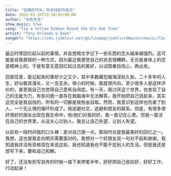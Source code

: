 ```yaml
---
title: "在路的尽头，你会找到你自己"
date: 2022-03-16T23:38:01+08:00
author: "糸色先生"
show_music: true
song: "Tie a Yellow Ribbon Round the Ole Oak Tree"
artist: "Tony Orlando & Dawn"
songUrl: "https://cdn.jsdelivr.net/gh/lzxqaq/jsdelivr@master/music/Tie_a_Yellow_Ribbon_Round_the_Ole_Oak_Tree.mp3"
---
```


最近时常回忆起以前的事情，并且想用文字记下一些东西的念头越来越强烈。这可能是自我救赎的一种方式，因为最近我感觉自己的状态很糟糕，无论是身体上的还是精神上的。于是有意无意回忆起过去的美好，以试图重拾信心，再出发。

回首往昔，能记起来的事却少之又少，其中多数藏在脑海深处久矣。二十多年的人生，好似极其漫长，又一览无余。很小的时候，我就很内向，至少很多人是这样评价的，甚至我自己也觉得自己患有自闭症。有一天，我讨厌这个世界，也发现了自己的无能为力，有些问题一直存在我脑海中无法解答。我开始把自己锁起来，其实这完全是我自找的，所有的一切都是我咎由自取。然而，我意识到这样也伤害了别人，一个无止境的循环形成了。我逃避社交，逃避和朋友的联系。但是，有很多很好很好的朋友出现在我生命中，他/她们对我的好，我一直记在心里。但我一直活在自己的世界里，从没关心过别人。我总让自己失望、让别人失望。

以前有一段时间我的口头禅：是对自己狠一点。那段时光是我最美好的回忆之一。我想，这也是我走向明天需要面对的。我想对一个好朋友说一句对不起和谢谢，我知道我并没有资格现在来说这些，我也知道我也不能干扰别人的生活。但是我还是想写下来，要和自己和解。

好了，还没有到写自传的时候～接下来停笔半年，好好把自己收拾好，好好工作，行动起来！